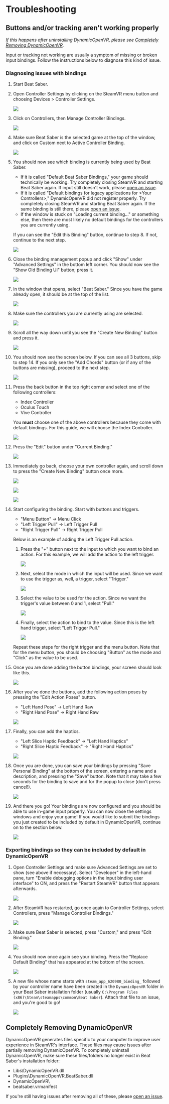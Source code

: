 # Troubleshooting
## Buttons and/or tracking aren't working properly
*If this happens after uninstalling DynamicOpenVR, please see [Completely Removing DynamicOpenVR](TROUBLESHOOTING.md#completely-removing-dynamicopenvr).*

Input or tracking not working are usually a symptom of missing or broken input bindings. Follow the instructions below to diagnose this kind of issue.

### Diagnosing issues with bindings
1. Start Beat Saber.
2. Open Controller Settings by clicking on the SteamVR menu button and choosing Devices > Controller Settings.
   
   ![](Documentation/Images/controller-settings.png)

3. Click on Controllers, then Manage Controller Bindings.
   
   ![](Documentation/Images/manage-controller-bindings.png)

4. Make sure Beat Saber is the selected game at the top of the window, and click on Custom next to Active Controller Binding.

   ![](Documentation/Images/manage-bindings-default.png)

5. You should now see which binding is currently being used by Beat Saber.
   * If it is called "Default Beat Saber Bindings," your game should technically be working. Try completely closing SteamVR and starting Beat Saber again. If input still doesn't work, please [open an issue](https://github.com/nicoco007/DynamicOpenVR/issues).
   * If it is called "Default bindings for legacy applications for &lt;Your Controllers&gt;," DynamicOpenVR did not register properly. Try completely closing SteamVR and starting Beat Saber again. If the same binding is still there, please [open an issue](https://github.com/nicoco007/DynamicOpenVR/issues).
   * If the window is stuck on "Loading current binding..." or something else, then there are most likely no default bindings for the controllers you are currently using.

   If you can see the "Edit this Binding" button, continue to step 8. If not, continue to the next step.

   ![](Documentation/Images/binding-possibilities.png)

6. Close the binding management popup and click "Show" under "Advanced Settings" in the bottom left corner. You should now see the "Show Old Binding UI" button; press it.

   ![](Documentation/Images/enable-advanced-settings.png)

7. In the window that opens, select "Beat Saber." Since you have the game already open, it should be at the top of the list.

   ![](Documentation/Images/select-game.png)

8. Make sure the controllers you are currently using are selected.

   ![](Documentation/Images/select-right-controller.png)

9. Scroll all the way down until you see the "Create New Binding" button and press it.

   ![](Documentation/Images/create-binding.png)

10. You should now see the screen below. If you can see all 3 buttons, skip to step 14. If you only see the "Add Chords" button (or if any of the buttons are missing), proceed to the next step.

    ![](Documentation/Images/verify-buttons.png)

11. Press the back button in the top right corner and select one of the following controllers:
    * Index Controller
    * Oculus Touch
    * Vive Controller
   
    You **must** choose one of the above controllers because they come with default bindings. For this guide, we will choose the Index Controller.

    ![](Documentation/Images/select-different-controller.png)

12. Press the "Edit" button under "Current Binding."

    ![](Documentation/Images/edit-existing-binding.png)

13. Immediately go back, choose your own controller again, and scroll down to press the "Create New Binding" button once more.

    ![](Documentation/Images/go-back.png)

    ![](Documentation/Images/select-right-controller.png)

    ![](Documentation/Images/create-binding.png)

14. Start configuring the binding. Start with buttons and triggers.
    * "Menu Button" &rarr; Menu Click
    * "Left Trigger Pull" &rarr; Left Trigger Pull
    * "Right Trigger Pull" &rarr; Right Trigger Pull

    Below is an example of adding the Left Trigger Pull action.

    1. Press the "+" button next to the input to which you want to bind an action. For this example, we will add the action to the left trigger.

        ![](Documentation/Images/plus.png)

    2. Next, select the mode in which the input will be used. Since we want to use the trigger as, well, a trigger, select "Trigger."

       ![](Documentation/Images/use-input-as.png)

    3. Select the value to be used for the action. Since we want the trigger's value between 0 and 1, select "Pull."

       ![](Documentation/Images/pull.png)

    4. Finally, select the action to bind to the value. Since this is the left hand trigger, select "Left Trigger Pull."

       ![](Documentation/Images/vector1-actions.png)
    
    Repeat these steps for the right trigger and the menu button. Note that for the menu button, you should be choosing "Button" as the mode and "Click" as the value to be used.

15. Once you are done adding the button bindings, your screen should look like this.

    ![](Documentation/Images/bindings.png)

16. After you've done the buttons, add the following action poses by pressing the "Edit Action Poses" button.

    * "Left Hand Pose" &rarr; Left Hand Raw
    * "Right Hand Pose" &rarr; Right Hand Raw

    ![](Documentation/Images/poses.png)

17. Finally, you can add the haptics.
    
    * "Left Slice Haptic Feedback" &rarr; "Left Hand Haptics"
    * "Right Slice Haptic Feedback" &rarr; "Right Hand Haptics"

    ![](Documentation/Images/haptics.png)

18. Once you are done, you can save your bindings by pressing "Save Personal Binding" at the bottom of the screen, entering a name and a description, and pressing the "Save" button. Note that it may take a few seconds for the binding to save and for the popup to close (don't press cancel!).

    ![](Documentation/Images/save.png)

19. And there you go! Your bindings are now configured and you should be able to use in-game input properly. You can now close the settings windows and enjoy your game! If you would like to submit the bindings you just created to be included by default in DynamicOpenVR, continue on to the section below.

    ![](Documentation/Images/done.png)

### Exporting bindings so they can be included by default in DynamicOpenVR

1. Open Controller Settings and make sure Advanced Settings are set to show (see above if necessary). Select "Developer" in the left-hand pane, turn "Enable debugging options in the input binding user interface" to ON, and press the "Restart SteamVR" button that appears afterwards.

    ![](Documentation/Images/enable-debug-input.png)

2. After SteamVR has restarted, go once again to Controller Settings, select Controllers, press "Manage Controller Bindings."

   ![](Documentation/Images/manage-controller-bindings.png)

3. Make sure Beat Saber is selected, press "Custom," and press "Edit Binding."

   ![](Documentation/Images/manage-bindings-advanced.png)

4. You should now once again see your binding. Press the "Replace Default Binding" that has appeared at the bottom of the screen.

    ![](Documentation/Images/replace-default-binding.png)

5. A new file whose name starts with `steam_app_620980_binding_` followed by your controller name have been created in the `DynamicOpenVR` folder in your Beat Saber installation folder (usually `C:\Program Files (x86)\Steam\steamapps\common\Beat Saber`). Attach that file to an issue, and you're good to go!

   ![](Documentation/Images/files.png)
   

## Completely Removing DynamicOpenVR
DynamicOpenVR generates files specific to your computer to improve user experience in SteamVR's interface. These files may cause issues after partially removing DynamicOpenVR. To completely uninstall DynamicOpenVR, make sure these files/folders no longer exist in Beat Saber's installation folder:

* Libs\DynamicOpenVR.dll
* Plugins\DynamicOpenVR.BeatSaber.dll
* DynamicOpenVR\
* beatsaber.vrmanifest

If you're still having issues after removing all of these, please [open an issue](https://github.com/nicoco007/DynamicOpenVR/issues).
